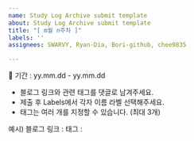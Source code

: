 ```yaml
---
name: Study Log Archive submit template
about: Study Log Archive submit template
title: "[ m월 n주차 ]"
labels: ''
assignees: SWARVY, Ryan-Dia, Bori-github, chee9835

---
```


🚀 기간 : yy.mm.dd - yy.mm.dd

- 블로그 링크와 관련 태그를 댓글로 남겨주세요.
- 제출 후 Labels에서 각자 이름 라벨 선택해주세요.
- 태그는 여러 개를 지정할 수 있습니다. (최대 3개)

예시)
블로그 링크 :
태그 :
